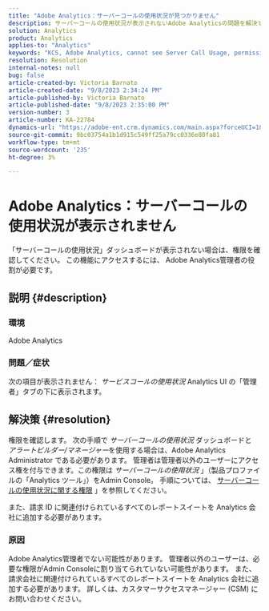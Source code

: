 ```yaml
---
title: "Adobe Analytics：サーバーコールの使用状況が見つかりません"
description: サーバーコールの使用状況が表示されないAdobe Analyticsの問題を解決する方法を説明します。 権限を確認します。
solution: Analytics
product: Analytics
applies-to: "Analytics"
keywords: "KCS, Adobe Analytics, cannot see Server Call Usage, permissions"
resolution: Resolution
internal-notes: null
bug: false
article-created-by: Victoria Barnato
article-created-date: "9/8/2023 2:34:24 PM"
article-published-by: Victoria Barnato
article-published-date: "9/8/2023 2:35:00 PM"
version-number: 3
article-number: KA-22784
dynamics-url: "https://adobe-ent.crm.dynamics.com/main.aspx?forceUCI=1&pagetype=entityrecord&etn=knowledgearticle&id=4532a7c9-544e-ee11-be6e-6045bd006c82"
source-git-commit: 9bc03754a1b1d915c549ff25a79cc0336e80fa81
workflow-type: tm+mt
source-wordcount: '235'
ht-degree: 3%

---
```


# Adobe Analytics：サーバーコールの使用状況が表示されません


「サーバーコールの使用状況」ダッシュボードが表示されない場合は、権限を確認してください。 この機能にアクセスするには、 Adobe Analytics管理者の役割が必要です。

## 説明 {#description}


### 環境

Adobe Analytics

### 問題／症状

次の項目が表示されません： *サービスコールの使用状況* Analytics UI の「管理者」タブの下に表示されます。


## 解決策 {#resolution}


権限を確認します。 次の手順で *サーバーコールの使用状況* ダッシュボードと *アラートビルダー/マネージャー*&#x200B;を使用する場合は、Adobe Analytics Administrator である必要があります。 管理者は管理者以外のユーザーにアクセス権を付与できます。この権限は *サーバーコールの使用状況* 」（製品プロファイルの「Analytics ツール」）をAdmin Console。 手順については、 [サーバーコールの使用状況に関する権限](https://experienceleague.adobe.com/docs/analytics/admin/admin-tools/server-call-usage/overage-overview.html?lang=en#section_FCC58EB635954A32990D4E67B52B4369) 」を参照してください。

また、請求 ID に関連付けられているすべてのレポートスイートを Analytics 会社に追加する必要があります。

### 原因

Adobe Analytics管理者でない可能性があります。 管理者以外のユーザーは、必要な権限がAdmin Consoleに割り当てられていない可能性があります。 また、請求会社に関連付けられているすべてのレポートスイートを Analytics 会社に追加する必要があります。 詳しくは、カスタマーサクセスマネージャー (CSM) にお問い合わせください。
